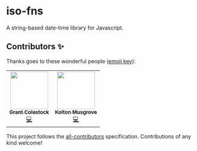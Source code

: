# iso-fns

A string-based date-time library for Javascript.

## Contributors ✨

Thanks goes to these wonderful people ([emoji key](https://allcontributors.org/docs/en/emoji-key)):

<!-- ALL-CONTRIBUTORS-LIST:START - Do not remove or modify this section -->
<!-- prettier-ignore-start -->
<!-- markdownlint-disable -->
<table>
  <tr>
    <td align="center"><a href="https://github.com/rubber-duck-software"><img src="https://avatars.githubusercontent.com/u/25811049?v=4?s=100" width="100px;" alt=""/><br /><sub><b>Grant Colestock</b></sub></a><br /><a href="https://github.com/rubber-duck-software/iso-fns/commits?author=rubber-duck-software" title="Code">💻</a></td>
    <td align="center"><a href="https://github.com/kolton-musgrove"><img src="https://avatars.githubusercontent.com/u/78399413?v=4?s=100" width="100px;" alt=""/><br /><sub><b>Kolton Musgrove</b></sub></a><br /><a href="https://github.com/rubber-duck-software/iso-fns/commits?author=kolton-musgrove" title="Code">💻</a></td>
  </tr>
</table>

<!-- markdownlint-restore -->
<!-- prettier-ignore-end -->

<!-- ALL-CONTRIBUTORS-LIST:END -->

This project follows the [all-contributors](https://github.com/all-contributors/all-contributors) specification. Contributions of any kind welcome!
